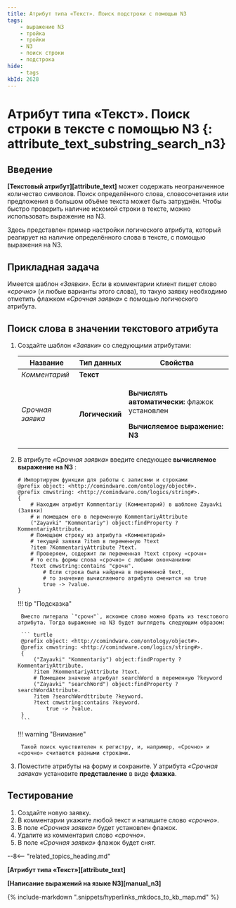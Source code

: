 ```yaml
---
title: Атрибут типа «Текст». Поиск подстроки с помощью N3
tags:
    - выражение N3
    - тройка
    - тройки
    - N3
    - поиск строки
    - подстрока
hide:
    - tags
kbId: 2628
---
```


# Атрибут типа «Текст». Поиск строки в тексте с помощью N3 {: attribute_text_substring_search_n3}

## Введение

**[Текстовый атрибут][attribute_text]** может содержать неограниченное количество символов. Поиск определённого слова, словосочетания или предложения в большом объёме текста может быть затруднён. Чтобы быстро проверить наличие искомой строки в тексте, можно использовать выражение на N3.

Здесь представлен пример настройки логического атрибута, который реагирует на наличие определённого слова в тексте, с помощью выражения на N3.

## Прикладная задача

Имеется шаблон _«Заявки»_. Если в комментарии клиент пишет слово _«срочно»_ (и любые варианты этого слова), то такую заявку необходимо отметить флажком _«Срочная заявка»_ с помощью логического атрибута.

## Поиск слова в значении текстового атрибута

1. Создайте шаблон _«Заявки»_ со следующими атрибутами:

    | Название      | Тип данных     | Свойства                                                                        |
    | ------------- | -------------- | ------------------------------------------------------------------------------- |
    | _Комментарий_ | **Текст**      |                                                                                 |
    | _Срочная заявка_     | **Логический** | <p>**Вычислять автоматически:** флажок установлен</p><p>**Вычисляемое выражение: N3**</p> |

2. В атрибуте _«Срочная заявка»_ введите следующее **вычисляемое выражение на N3** :

    ``` turtle
    # Импортируем функции для работы с записями и строками
    @prefix object: <http://comindware.com/ontology/object#>.  
    @prefix cmwstring: <http://comindware.com/logics/string#>.  
    {  
        # Находим атрибут Kommentariy (Комментарий) в шаблоне Zayavki (Заявки)
        # и помещаем его в переменную KommentariyAttribute
        ("Zayavki" "Kommentariy") object:findProperty ?KommentariyAttribute.   
        # Помещаем строку из атрибута «Комментарий»
        # текущей заявки ?item в переменную ?text
        ?item ?KommentariyAttribute ?text.
        # Проверяем, содержит ли переменная ?text строку «срочн»
        # то есть формы слова «срочно» с любыми окончаниями
        ?text cmwstring:contains "срочн".
            # Если строка была найдена в переменной text,
            # то значение вычисляемого атрибута сменится на true
            true -> ?value.  
    }
    ```

    !!! tip "Подсказка"

        Вместо литерала `"срочн"`, искомое слово можно брать из текстового атрибута. Тогда выражение на N3 будет выглядеть следующим образом:
        
        ``` turtle
        @prefix object: <http://comindware.com/ontology/object#>.  
        @prefix cmwstring: <http://comindware.com/logics/string#>.  
        {  
            ("Zayavki" "Kommentariy") object:findProperty ?KommentariyAttribute.   
            ?item ?KommentariyAttribute ?text.
            # Помещаем значеие атрибуат searchWord в переменную ?keyword
            ("Zayavki" "searchWord") object:findProperty ?searchWordAttribute.   
            ?item ?searchWordttribute ?keyword.
            ?text cmwstring:contains ?keyword.
                true -> ?value.  
        }
        ```

    !!! warning "Внимание"

        Такой поиск чувствителен к регистру, и, например, «Срочно» и «срочно» считаются разными строками.

3. Поместите атрибуты на форму и сохраните. У атрибута _«Срочная заявка»_ установите **представление** в виде **флажка**.

## Тестирование

1. Создайте новую заявку.
2. В комментарии укажите любой текст и напишите слово _«срочно»_.
3. В поле _«Срочная заявка»_ будет установлен флажок.
4. Удалите из комментария слово _«срочно»_.
5. В поле _«Срочная заявка»_ флажок будет снят.

--8<-- "related_topics_heading.md"

**[Атрибут типа «Текст»][attribute_text]**

**[Написание выражений на языке N3][manual_n3]**

{%
include-markdown ".snippets/hyperlinks_mkdocs_to_kb_map.md"
%}
